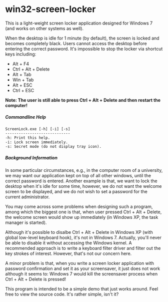 # win32-screen-locker

This is a light-weight screen locker application designed for Windows 7 (and works on other systems as well).

When the desktop is idle for 1 minute (by default), the screen is locked and becomes completely black. Users cannot access the desktop before entering the correct password. It's impossible to stop the locker via shortcut keys including:

 * Alt + F4
 * Ctrl + Alt + Delete
 * Alt + Tab
 * Win + Tab
 * Alt + ESC
 * Ctrl + ESC

**Note: The user is still able to press Ctrl + Alt + Delete and then restart the computer!**

##### Commandline Help #####

```
ScreenLock.exe [-h] [-i] [-s]
-----------------------------
-h: Print this help.
-i: Lock screen immediately.
-s: Secret mode (do not display tray icon).
```

##### Background Information #####

In some particular circumstances, e.g., in the computer room of a university, we may want our application kept on top of all other windows, until the correct password is entered. Another example is that, we want to lock the desktop when it's idle for some time, however, we do not want the welcome screen to be displayed, and we do not wish to set a password for the current administrator.

You may come across some problems when designing such a program, among which the biggest one is that, when user pressed Ctrl + Alt + Delete, the welcome screen would show up immediately (in Windows XP, the task manager is started).

Although it's possible to disalbe Ctrl + Alt + Delete in Windows XP (with global low-level keyboard hook), it's not in Windows 7. Actually, you'll never be able to disable it without accessing the Windows kernel. A recommended approach is to write a keyboard filter driver and filter out the key strokes of interest. However, that's not our concern here.

A minor problem is that, when you write a screen locker application with password confirmation and set it as your screensaver, it just does not work although it seems to: Windows 7 would kill the screensaver process when Ctrl + Alt + Delete is pressed!

This program is intended to be a simple demo that just works around. Feel free to view the source code. It's rather simple, isn't it?
